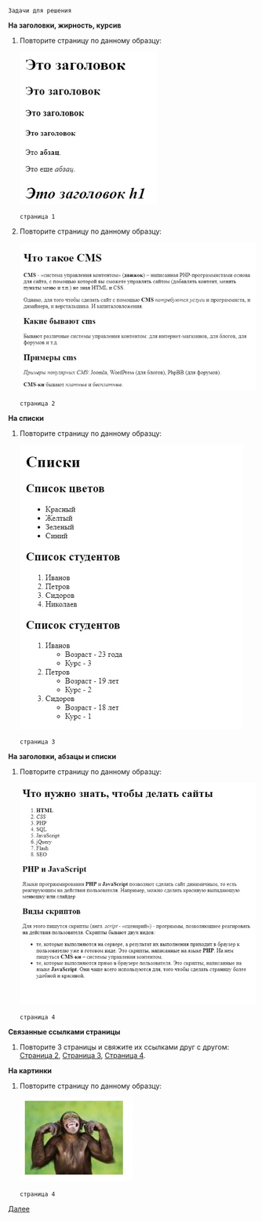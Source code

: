     Задачи для решения
 
**На заголовки, жирность, курсив**

1. Повторите страницу по данному образцу:

    ![Повторите страницу по данному по образцу](img/1.jpg)
    
       страница 1

2. Повторите страницу по данному образцу:

    ![Повторите страницу по данному по образцу](img/2.jpg)
    
       страница 2

**На списки**

1. Повторите страницу по данному образцу:

    ![Повторите страницу по данному по образцу](img/3.jpg)
    
       страница 3

**На заголовки, абзацы и списки**

1. Повторите страницу по данному образцу:

    ![Повторите страницу по данному по образцу](../4/img/1.jpg)
    
       страница 4
 
**Связанные ссылками страницы**

1. Повторите 3 страницы и свяжите их ссылками друг с другом: [Страница 2](img/2.jpg), [Страница 3](img/3.jpg), [Страница 4](../4/img/1.jpg).

**На картинки**

1. Повторите страницу по данному образцу:

    ![Повторите страницу по данному по образцу](img/5.jpg)
    
       страница 4

[Далее](https://github.com/KinShish/learning_task_1/tree/master/2)       